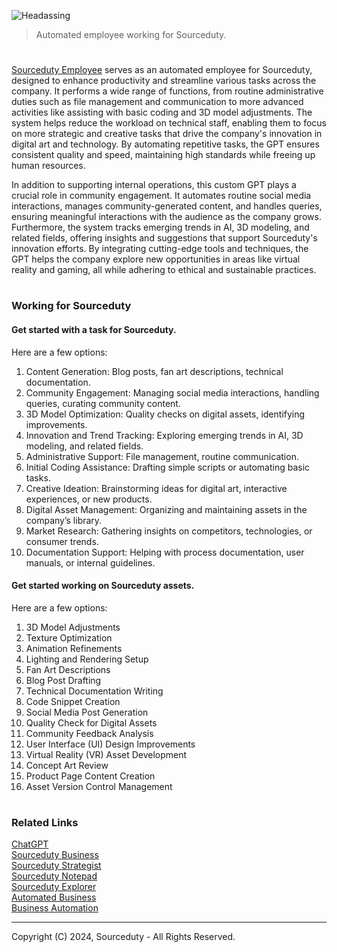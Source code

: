 ![Headassing](https://github.com/user-attachments/assets/fd26d768-7ab5-4aeb-8892-72acd6ef54f0)

> Automated employee working for Sourceduty.

#

[Sourceduty Employee](https://chatgpt.com/g/g-oDACMjiZX-sourceduty-employee) serves as an automated employee for Sourceduty, designed to enhance productivity and streamline various tasks across the company. It performs a wide range of functions, from routine administrative duties such as file management and communication to more advanced activities like assisting with basic coding and 3D model adjustments. The system helps reduce the workload on technical staff, enabling them to focus on more strategic and creative tasks that drive the company's innovation in digital art and technology. By automating repetitive tasks, the GPT ensures consistent quality and speed, maintaining high standards while freeing up human resources.

In addition to supporting internal operations, this custom GPT plays a crucial role in community engagement. It automates routine social media interactions, manages community-generated content, and handles queries, ensuring meaningful interactions with the audience as the company grows. Furthermore, the system tracks emerging trends in AI, 3D modeling, and related fields, offering insights and suggestions that support Sourceduty's innovation efforts. By integrating cutting-edge tools and techniques, the GPT helps the company explore new opportunities in areas like virtual reality and gaming, all while adhering to ethical and sustainable practices.

#
### Working for Sourceduty

#### Get started with a task for Sourceduty.

Here are a few options:

1. Content Generation: Blog posts, fan art descriptions, technical documentation.
2. Community Engagement: Managing social media interactions, handling queries, curating community content.
3. 3D Model Optimization: Quality checks on digital assets, identifying improvements.
4. Innovation and Trend Tracking: Exploring emerging trends in AI, 3D modeling, and related fields.
5. Administrative Support: File management, routine communication.
6. Initial Coding Assistance: Drafting simple scripts or automating basic tasks.
7. Creative Ideation: Brainstorming ideas for digital art, interactive experiences, or new products.
8. Digital Asset Management: Organizing and maintaining assets in the company’s library.
9. Market Research: Gathering insights on competitors, technologies, or consumer trends.
10. Documentation Support: Helping with process documentation, user manuals, or internal guidelines.

#### Get started working on Sourceduty assets.

Here are a few options:

1. 3D Model Adjustments
2. Texture Optimization
3. Animation Refinements
4. Lighting and Rendering Setup
5. Fan Art Descriptions
6. Blog Post Drafting
7. Technical Documentation Writing
8. Code Snippet Creation
9. Social Media Post Generation
10. Quality Check for Digital Assets
11. Community Feedback Analysis
12. User Interface (UI) Design Improvements
13. Virtual Reality (VR) Asset Development
14. Concept Art Review
15. Product Page Content Creation
16. Asset Version Control Management

#
### Related Links

[ChatGPT](https://github.com/sourceduty/ChatGPT)
<br>
[Sourceduty Business](https://github.com/sourceduty/Sourceduty_Business)
<br>
[Sourceduty Strategist](https://github.com/sourceduty/Sourceduty_Strategist)
<br>
[Sourceduty Notepad](https://github.com/sourceduty/Sourceduty_Notepad)
<br>
[Sourceduty Explorer](https://github.com/sourceduty/Sourceduty_Explorer)
<br>
[Automated Business](https://github.com/sourceduty/Automated_Business)
<br>
[Business Automation](https://github.com/sourceduty/Business_Automation)

***
Copyright (C) 2024, Sourceduty - All Rights Reserved.
